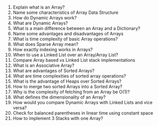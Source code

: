 1. Explain what is an Array?
2. Name some characteristics of Array Data Structure
3. How do Dynamic Arrays work?
4. What are Dynamic Arrays?
5. What is a main difference between an Array and a Dictionary?
6. Name some advantages and disadvantages of Arrays
7. What is time complexity of basic Array operations?
8. What does Sparse Array mean?
9. How exactly indexing works in Arrays?
10. When to use a Linked List over an Array/Array List?
11. Compare Array based vs Linked List stack implementations
12. What is an Associative Array?
13. What are advantages of Sorted Arrays?
14. What are time complexities of sorted array operations?
15. What is the advantage of Heaps over Sorted Arrays?
16. How to merge two sorted Arrays into a Sorted Array?
17. Why is the complexity of fetching from an Array be O(1)?
18. What defines the dimensionality of an Array?
19. How would you compare Dynamic Arrays with Linked Lists and vice versa?
20. Check for balanced parentheses in linear time using constant space
21. How to implement 3 Stacks with one Array?
